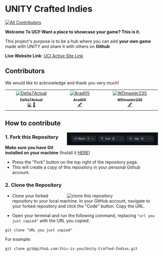 # UNITY Crafted Indies

<!-- ALL-CONTRIBUTORS-BADGE:START - Do not remove or modify this section -->

[![All Contributors](https://img.shields.io/badge/all_contributors-3-orange.svg?style=flat-square)](#contributors-)

<!-- ALL-CONTRIBUTORS-BADGE:END -->

**Welcome To **UCI**! Want a place to showcase your game? This is it.**

This project's purpose is to be a hub where you can add **your own game** made with UNITY and share it with others on **Github**

**Live Website Link**: [UCI Active Site Link](https://delta7actual.github.io/Unity-Crafted-Indies/)

## Contributors

We would like to acknowledge and thank you very much!

<!-- ALL-CONTRIBUTORS-LIST:START - Do not remove or modify this section -->
<!-- prettier-ignore-start -->
<!-- markdownlint-disable -->
<table>
  <tbody>
    <tr>
      <td align="center" valign="top" width="14.28%"><a href="https://github.com/Delta7Actual"><img src="https://avatars.githubusercontent.com/u/142044822?v=4?s=100" width="100px;" alt="Delta7Actual"/><br /><sub><b>Delta7Actual</b></sub></a><br /><a href="https://github.com/Delta7Actual/Personal-Game-Showcase/commits?author=Delta7Actual" title="Code">💻</a> <a href="#design-Delta7Actual" title="Design">🎨</a></td>
      <td align="center" valign="top" width="14.28%"><a href="https://github.com/Arad05"><img src="https://avatars.githubusercontent.com/u/134449729?v=4?s=100" width="100px;" alt="Arad05"/><br /><sub><b>Arad05</b></sub></a><br /><a href="#content-Arad05" title="Content">🖋</a></td>
      <td align="center" valign="top" width="14.28%"><a href="https://github.com/WDmaster235"><img src="https://avatars.githubusercontent.com/u/131697799?v=4?s=100" width="100px;" alt="WDmaster235"/><br /><sub><b>WDmaster235</b></sub></a><br /><a href="#content-WDmaster235" title="Content">🖋</a></td>
    </tr>
  </tbody>
</table>

<!-- markdownlint-restore -->
<!-- prettier-ignore-end -->

<!-- ALL-CONTRIBUTORS-LIST:END -->

<!-- ALL-CONTRIBUTORS-LIST:START - Do not remove or modify this section -->
<!-- prettier-ignore-start -->
<!-- markdownlint-disable -->

## How to contribute

<img align="right" width="300" src="Images/Fork.png" alt="fork this repository" />

### 1. Fork this Repository

**Make sure you have Git installed on your machine** (Install it [HERE](https://docs.github.com/en/get-started/quickstart/set-up-git))

- Press the "Fork" button on the top right of the repository page.
- This will create a copy of this repository in your personal Github account.

### 2. Clone the Repository

<img align="right" width="300" src="/Unity-Crafted-Indies/Images/Clone.png" alt="clone this repository" />

- Clone your forked repository to your local machine. In your GitHub account, navigate to your forked repository and click the "Code" button. Copy the URL.

- Open your terminal and run the following command, replacing `"url you just copied"` with the URL you copied:

```shell
git clone "URL you just copied"
```

For example:

```shell
git clone git@github.com:this-is-you/Unity-Crafted-Indies.git
```
